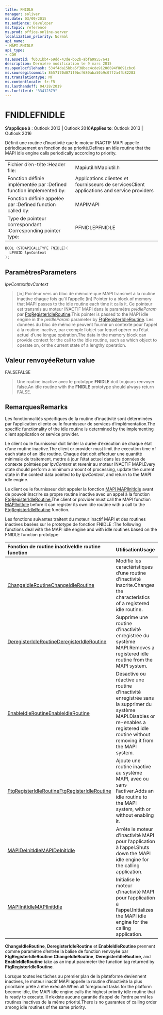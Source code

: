 ```yaml
---
title: FNIDLE
manager: soliver
ms.date: 03/09/2015
ms.audience: Developer
ms.topic: reference
ms.prod: office-online-server
localization_priority: Normal
api_name:
- MAPI.FNIDLE
api_type:
- COM
ms.assetid: f6b31bb4-69dd-43de-b62b-abfa99557641
description: Dernière modification le 9 mars 2015
ms.openlocfilehash: 534f4da15bba5f38bec4cde91206694f8691cbc6
ms.sourcegitcommit: 8657170d071f9bcf680aba50b9c07f2a4fb82283
ms.translationtype: MT
ms.contentlocale: fr-FR
ms.lasthandoff: 04/28/2019
ms.locfileid: "33412379"
---
```

# <a name="fnidle"></a><span data-ttu-id="eb46d-103">FNIDLE</span><span class="sxs-lookup"><span data-stu-id="eb46d-103">FNIDLE</span></span>
 
<span data-ttu-id="eb46d-104">**S’applique à** : Outlook 2013 | Outlook 2016</span><span class="sxs-lookup"><span data-stu-id="eb46d-104">**Applies to**: Outlook 2013 | Outlook 2016</span></span> 
  
<span data-ttu-id="eb46d-105">Définit une routine d’inactivité que le moteur INACTIF MAPI appelle périodiquement en fonction de sa priorité.</span><span class="sxs-lookup"><span data-stu-id="eb46d-105">Defines an idle routine that the MAPI idle engine calls periodically according to priority.</span></span> 
  
|||
|:-----|:-----|
|<span data-ttu-id="eb46d-106">Fichier d’en-tête :</span><span class="sxs-lookup"><span data-stu-id="eb46d-106">Header file:</span></span>  <br/> |<span data-ttu-id="eb46d-107">Mapiutil.h</span><span class="sxs-lookup"><span data-stu-id="eb46d-107">Mapiutil.h</span></span>  <br/> |
|<span data-ttu-id="eb46d-108">Fonction définie implémentée par :</span><span class="sxs-lookup"><span data-stu-id="eb46d-108">Defined function implemented by:</span></span>  <br/> |<span data-ttu-id="eb46d-109">Applications clientes et fournisseurs de services</span><span class="sxs-lookup"><span data-stu-id="eb46d-109">Client applications and service providers</span></span>  <br/> |
|<span data-ttu-id="eb46d-110">Fonction définie appelée par :</span><span class="sxs-lookup"><span data-stu-id="eb46d-110">Defined function called by:</span></span>  <br/> |<span data-ttu-id="eb46d-111">MAPI</span><span class="sxs-lookup"><span data-stu-id="eb46d-111">MAPI</span></span>  <br/> |
|<span data-ttu-id="eb46d-112">Type de pointeur correspondant :</span><span class="sxs-lookup"><span data-stu-id="eb46d-112">Corresponding pointer type:</span></span>  <br/> |<span data-ttu-id="eb46d-113">PFNIDLE</span><span class="sxs-lookup"><span data-stu-id="eb46d-113">PFNIDLE</span></span>  <br/> |
   
```cpp
BOOL (STDAPICALLTYPE FNIDLE)(
  LPVOID lpvContext
);
```

## <a name="parameters"></a><span data-ttu-id="eb46d-114">Paramètres</span><span class="sxs-lookup"><span data-stu-id="eb46d-114">Parameters</span></span>

 <span data-ttu-id="eb46d-115">_lpvContext_</span><span class="sxs-lookup"><span data-stu-id="eb46d-115">_lpvContext_</span></span>
  
> <span data-ttu-id="eb46d-116">[in] Pointeur vers un bloc de mémoire que MAPI transmet à la routine inactive chaque fois qu’il l’appelle.</span><span class="sxs-lookup"><span data-stu-id="eb46d-116">[in] Pointer to a block of memory that MAPI passes to the idle routine each time it calls it.</span></span> <span data-ttu-id="eb46d-117">Ce pointeur est transmis au moteur INACTIF MAPI dans le paramètre  _pvIdleParam_ par [FtgRegisterIdleRoutine](ftgregisteridleroutine.md).</span><span class="sxs-lookup"><span data-stu-id="eb46d-117">This pointer is passed to the MAPI idle engine in the  _pvIdleParam_ parameter by [FtgRegisterIdleRoutine](ftgregisteridleroutine.md).</span></span> <span data-ttu-id="eb46d-118">Les données du bloc de mémoire peuvent fournir un contexte pour l’appel à la routine inactive, par exemple l’objet sur lequel opérer ou l’état actuel d’une longue opération.</span><span class="sxs-lookup"><span data-stu-id="eb46d-118">The data in the memory block can provide context for the call to the idle routine, such as which object to operate on, or the current state of a lengthy operation.</span></span>
    
## <a name="return-value"></a><span data-ttu-id="eb46d-119">Valeur renvoyée</span><span class="sxs-lookup"><span data-stu-id="eb46d-119">Return value</span></span>

<span data-ttu-id="eb46d-120">FALSE</span><span class="sxs-lookup"><span data-stu-id="eb46d-120">FALSE</span></span> 
  
> <span data-ttu-id="eb46d-121">Une routine inactive avec le prototype **FNIDLE** doit toujours renvoyer false.</span><span class="sxs-lookup"><span data-stu-id="eb46d-121">An idle routine with the **FNIDLE** prototype should always return FALSE.</span></span> 
    
## <a name="remarks"></a><span data-ttu-id="eb46d-122">Remarques</span><span class="sxs-lookup"><span data-stu-id="eb46d-122">Remarks</span></span>

<span data-ttu-id="eb46d-123">Les fonctionnalités spécifiques de la routine d’inactivité sont déterminées par l’application cliente ou le fournisseur de services d’implémentation.</span><span class="sxs-lookup"><span data-stu-id="eb46d-123">The specific functionality of the idle routine is determined by the implementing client application or service provider.</span></span> 
  
<span data-ttu-id="eb46d-124">Le client ou le fournisseur doit limiter la durée d’exécution de chaque état d’une routine inactive.</span><span class="sxs-lookup"><span data-stu-id="eb46d-124">The client or provider must limit the execution time of each state of an idle routine.</span></span> <span data-ttu-id="eb46d-125">Chaque état doit effectuer une quantité minimale de traitement, mettre à jour l’état actuel dans les données de contexte pointées par  _lpvContext_ et revenir au moteur INACTIF MAPI.</span><span class="sxs-lookup"><span data-stu-id="eb46d-125">Every state should perform a minimum amount of processing, update the current state in the context data pointed to by  _lpvContext_, and return to the MAPI idle engine.</span></span> 
  
<span data-ttu-id="eb46d-126">Le client ou le fournisseur doit appeler la fonction [MAPI MAPIInitIdle](mapiinitidle.md) avant de pouvoir inscrire sa propre routine inactive avec un appel à la fonction [FtgRegisterIdleRoutine.](ftgregisteridleroutine.md)</span><span class="sxs-lookup"><span data-stu-id="eb46d-126">The client or provider must call the MAPI function [MAPIInitIdle](mapiinitidle.md) before it can register its own idle routine with a call to the [FtgRegisterIdleRoutine](ftgregisteridleroutine.md) function.</span></span> 
  
<span data-ttu-id="eb46d-127">Les fonctions suivantes traitent du moteur inactif MAPI et des routines inactives basées sur le prototype de fonction FNIDLE :</span><span class="sxs-lookup"><span data-stu-id="eb46d-127">The following functions deal with the MAPI idle engine and with idle routines based on the FNIDLE function prototype:</span></span> 
  
|<span data-ttu-id="eb46d-128">**Fonction de routine inactive**</span><span class="sxs-lookup"><span data-stu-id="eb46d-128">**Idle routine function**</span></span>|<span data-ttu-id="eb46d-129">**Utilisation**</span><span class="sxs-lookup"><span data-stu-id="eb46d-129">**Usage**</span></span>|
|:-----|:-----|
|[<span data-ttu-id="eb46d-130">ChangeIdleRoutine</span><span class="sxs-lookup"><span data-stu-id="eb46d-130">ChangeIdleRoutine</span></span>](changeidleroutine.md) <br/> |<span data-ttu-id="eb46d-131">Modifie les caractéristiques d’une routine d’inactivité inscrite.</span><span class="sxs-lookup"><span data-stu-id="eb46d-131">Changes the characteristics of a registered idle routine.</span></span>  <br/> |
|[<span data-ttu-id="eb46d-132">DeregisterIdleRoutine</span><span class="sxs-lookup"><span data-stu-id="eb46d-132">DeregisterIdleRoutine</span></span>](deregisteridleroutine.md) <br/> |<span data-ttu-id="eb46d-133">Supprime une routine d’inactivité enregistrée du système MAPI.</span><span class="sxs-lookup"><span data-stu-id="eb46d-133">Removes a registered idle routine from the MAPI system.</span></span>  <br/> |
|[<span data-ttu-id="eb46d-134">EnableIdleRoutine</span><span class="sxs-lookup"><span data-stu-id="eb46d-134">EnableIdleRoutine</span></span>](enableidleroutine.md) <br/> |<span data-ttu-id="eb46d-135">Désactive ou réactive une routine d’inactivité enregistrée sans la supprimer du système MAPI.</span><span class="sxs-lookup"><span data-stu-id="eb46d-135">Disables or re-enables a registered idle routine without removing it from the MAPI system.</span></span>  <br/> |
|[<span data-ttu-id="eb46d-136">FtgRegisterIdleRoutine</span><span class="sxs-lookup"><span data-stu-id="eb46d-136">FtgRegisterIdleRoutine</span></span>](ftgregisteridleroutine.md) <br/> |<span data-ttu-id="eb46d-137">Ajoute une routine inactive au système MAPI, avec ou sans l’activer.</span><span class="sxs-lookup"><span data-stu-id="eb46d-137">Adds an idle routine to the MAPI system, with or without enabling it.</span></span>  <br/> |
|[<span data-ttu-id="eb46d-138">MAPIDeInitIdle</span><span class="sxs-lookup"><span data-stu-id="eb46d-138">MAPIDeInitIdle</span></span>](mapideinitidle.md) <br/> |<span data-ttu-id="eb46d-139">Arrête le moteur d’inactivité MAPI pour l’application à l’appel.</span><span class="sxs-lookup"><span data-stu-id="eb46d-139">Shuts down the MAPI idle engine for the calling application.</span></span>  <br/> |
|[<span data-ttu-id="eb46d-140">MAPIInitIdle</span><span class="sxs-lookup"><span data-stu-id="eb46d-140">MAPIInitIdle</span></span>](mapiinitidle.md) <br/> |<span data-ttu-id="eb46d-141">Initialise le moteur d’inactivité MAPI pour l’application à l’appel.</span><span class="sxs-lookup"><span data-stu-id="eb46d-141">Initializes the MAPI idle engine for the calling application.</span></span>  <br/> |
   
<span data-ttu-id="eb46d-142">**ChangeIdleRoutine**, **DeregisterIdleRoutine** et **EnableIdleRoutine** prennent comme paramètre d’entrée la balise de fonction renvoyée par **FtgRegisterIdleRoutine**.</span><span class="sxs-lookup"><span data-stu-id="eb46d-142">**ChangeIdleRoutine**, **DeregisterIdleRoutine**, and **EnableIdleRoutine** take as an input parameter the function tag returned by **FtgRegisterIdleRoutine**.</span></span> 
  
<span data-ttu-id="eb46d-143">Lorsque toutes les tâches au premier plan de la plateforme deviennent inactives, le moteur inactif MAPI appelle la routine d’inactivité la plus prioritaire prête à être exécuté.</span><span class="sxs-lookup"><span data-stu-id="eb46d-143">When all foreground tasks for the platform become idle, the MAPI idle engine calls the highest priority idle routine that is ready to execute.</span></span> <span data-ttu-id="eb46d-144">Il n’existe aucune garantie d’appel de l’ordre parmi les routines inactives de la même priorité.</span><span class="sxs-lookup"><span data-stu-id="eb46d-144">There is no guarantee of calling order among idle routines of the same priority.</span></span> 
  


